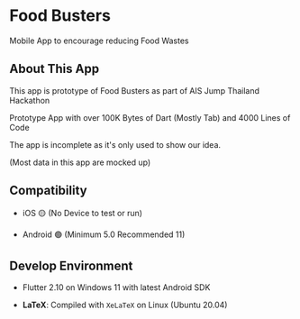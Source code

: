 # Food Busters

Mobile App to encourage reducing Food Wastes

## About This App

This app is prototype of Food Busters as part of AIS Jump Thailand Hackathon

Prototype App with over 100K Bytes of Dart (Mostly Tab) and 4000 Lines of Code

The app is incomplete as it's only used to show our idea.

(Most data in this app are mocked up)

## Compatibility

- iOS 🟡 (No Device to test or run)

- Android 🟢 (Minimum 5.0 Recommended 11)

## Develop Environment

- Flutter 2.10 on Windows 11 with latest Android SDK

- **LaTeX**: Compiled with `XeLaTeX` on Linux (Ubuntu 20.04)
